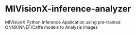 # MIVisionX-inference-analyzer
MIVisionX Python Inference Application using pre-trained ONNX/NNEF/Caffe models to Analysis Images

